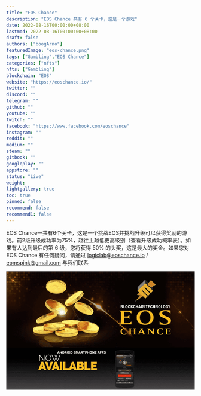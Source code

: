 ```yaml
---
title: "EOS Chance"
description: "EOS Chance 共有 6 个关卡，这是一个游戏"
date: 2022-08-16T00:00:00+08:00
lastmod: 2022-08-16T00:00:00+08:00
draft: false
authors: ["boogArno"]
featuredImage: "eos-chance.png"
tags: ["Gambling","EOS Chance"]
categories: ["nfts"]
nfts: ["Gambling"]
blockchain: "EOS"
website: "https://eoschance.io/"
twitter: ""
discord: ""
telegram: ""
github: ""
youtube: ""
twitch: ""
facebook: "https://www.facebook.com/eoschance"
instagram: ""
reddit: ""
medium: ""
steam: ""
gitbook: ""
googleplay: ""
appstore: ""
status: "Live"
weight: 
lightgallery: true
toc: true
pinned: false
recommend: false
recommend1: false
---
```

EOS Chance一共有6个关卡，这是一个挑战EOS并挑战升级可以获得奖励的游戏。前2级升级成功率为75%，越往上越低更高级别（查看升级成功概率表）。如果有人达到最后的第 6 级，您将获得 50% 的头奖，这是最大的奖金。如果您对 EOS Chance 有任何疑问，请通过 logiclab@eoschance.io / eomspink@gmail.com 与我们联系

![eoschance-dapp-gambling-eos-image1_fcd2c63ef4131621a50489ab6e0f336e](eoschance-dapp-gambling-eos-image1_fcd2c63ef4131621a50489ab6e0f336e.png)